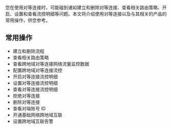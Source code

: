 您在使用对等连接时，可能碰到诸如建立和删除对等连接、查看相关路由策略、开启、设置和查看流控明细等问题。本文将介绍使用对等连接以及与其相关的产品的常用操作，供您参考。
## 常用操作
- 建立和删除流程
- 查看相关路由策略
- 查看跨地域对等连接网络流量监控数据
- 配置跨地域对等连接流控
- 开启对等连接流控明细
- 设置对等连接流控明细
- 查看对等连接流控明细
- 拒绝对等连接
- 删除对等连接
- 查看对端账号 ID
- 开通基础网络跨地域互联
- 设置跨地域互联告警













